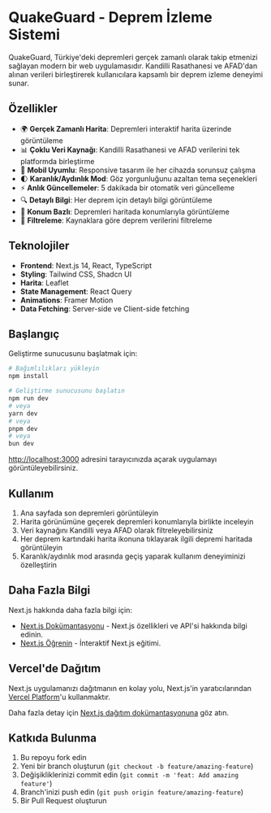 # QuakeGuard - Deprem İzleme Sistemi

QuakeGuard, Türkiye'deki depremleri gerçek zamanlı olarak takip etmenizi sağlayan modern bir web uygulamasıdır. Kandilli Rasathanesi ve AFAD'dan alınan verileri birleştirerek kullanıcılara kapsamlı bir deprem izleme deneyimi sunar.

## Özellikler

- 🌍 **Gerçek Zamanlı Harita**: Depremleri interaktif harita üzerinde görüntüleme
- 📊 **Çoklu Veri Kaynağı**: Kandilli Rasathanesi ve AFAD verilerini tek platformda birleştirme
- 📱 **Mobil Uyumlu**: Responsive tasarım ile her cihazda sorunsuz çalışma
- 🌓 **Karanlık/Aydınlık Mod**: Göz yorgunluğunu azaltan tema seçenekleri
- ⚡ **Anlık Güncellemeler**: 5 dakikada bir otomatik veri güncelleme
- 🔍 **Detaylı Bilgi**: Her deprem için detaylı bilgi görüntüleme
- 📍 **Konum Bazlı**: Depremleri haritada konumlarıyla görüntüleme
- 🎯 **Filtreleme**: Kaynaklara göre deprem verilerini filtreleme

## Teknolojiler

- **Frontend**: Next.js 14, React, TypeScript
- **Styling**: Tailwind CSS, Shadcn UI
- **Harita**: Leaflet
- **State Management**: React Query
- **Animations**: Framer Motion
- **Data Fetching**: Server-side ve Client-side fetching

## Başlangıç

Geliştirme sunucusunu başlatmak için:

```bash
# Bağımlılıkları yükleyin
npm install

# Geliştirme sunucusunu başlatın
npm run dev
# veya
yarn dev
# veya
pnpm dev
# veya
bun dev
```

[http://localhost:3000](http://localhost:3000) adresini tarayıcınızda açarak uygulamayı görüntüleyebilirsiniz.

## Kullanım

1. Ana sayfada son depremleri görüntüleyin
2. Harita görünümüne geçerek depremleri konumlarıyla birlikte inceleyin
3. Veri kaynağını Kandilli veya AFAD olarak filtreleyebilirsiniz
4. Her deprem kartındaki harita ikonuna tıklayarak ilgili depremi haritada görüntüleyin
5. Karanlık/aydınlık mod arasında geçiş yaparak kullanım deneyiminizi özelleştirin

## Daha Fazla Bilgi

Next.js hakkında daha fazla bilgi için:

- [Next.js Dokümantasyonu](https://nextjs.org/docs) - Next.js özellikleri ve API'si hakkında bilgi edinin.
- [Next.js Öğrenin](https://nextjs.org/learn) - İnteraktif Next.js eğitimi.

## Vercel'de Dağıtım

Next.js uygulamanızı dağıtmanın en kolay yolu, Next.js'in yaratıcılarından [Vercel Platform](https://vercel.com/new?utm_medium=default-template&filter=next.js&utm_source=create-next-app&utm_campaign=create-next-app-readme)'u kullanmaktır.

Daha fazla detay için [Next.js dağıtım dokümantasyonuna](https://nextjs.org/docs/app/building-your-application/deploying) göz atın.

## Katkıda Bulunma

1. Bu repoyu fork edin
2. Yeni bir branch oluşturun (`git checkout -b feature/amazing-feature`)
3. Değişikliklerinizi commit edin (`git commit -m 'feat: Add amazing feature'`)
4. Branch'inizi push edin (`git push origin feature/amazing-feature`)
5. Bir Pull Request oluşturun

